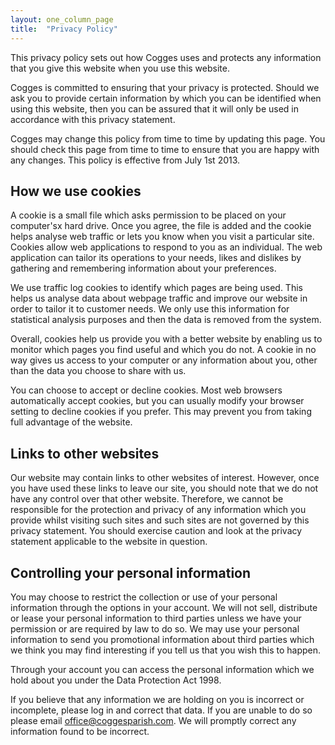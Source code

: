 ```yaml
---
layout: one_column_page
title:  "Privacy Policy"
---
```


This privacy policy sets out how Cogges uses and protects any information that you give this website when you use this website.

Cogges is committed to ensuring that your privacy is protected. Should we ask you to provide certain information by which you can be identified when using this website, then you can be assured that it will only be used in accordance with this privacy statement.

Cogges may change this policy from time to time by updating this page. You should check this page from time to time to ensure that you are happy with any changes. This policy is effective from July 1st 2013.


## How we use cookies
A cookie is a small file which asks permission to be placed on your computer'sx hard drive. Once you agree, the file is added and the cookie helps analyse web traffic or lets you know when you visit a particular site. Cookies allow web applications to respond to you as an individual. The web application can tailor its operations to your needs, likes and dislikes by gathering and remembering information about your preferences.

We use traffic log cookies to identify which pages are being used. This helps us analyse data about webpage traffic and improve our website in order to tailor it to customer needs. We only use this information for statistical analysis purposes and then the data is removed from the system.

Overall, cookies help us provide you with a better website by enabling us to monitor which pages you find useful and which you do not. A cookie in no way gives us access to your computer or any information about you, other than the data you choose to share with us.

You can choose to accept or decline cookies. Most web browsers automatically accept cookies, but you can usually modify your browser setting to decline cookies if you prefer. This may prevent you from taking full advantage of the website.

## Links to other websites
Our website may contain links to other websites of interest. However, once you have used these links to leave our site, you should note that we do not have any control over that other website. Therefore, we cannot be responsible for the protection and privacy of any information which you provide whilst visiting such sites and such sites are not governed by this privacy statement. You should exercise caution and look at the privacy statement applicable to the website in question.

## Controlling your personal information
You may choose to restrict the collection or use of your personal information through the options in your account. We will not sell, distribute or lease your personal information to third parties unless we have your permission or are required by law to do so. We may use your personal information to send you promotional information about third parties which we think you may find interesting if you tell us that you wish this to happen.

Through your account you can access the personal information which we hold about you under the Data Protection Act 1998.

If you believe that any information we are holding on you is incorrect or incomplete, please log in and correct that data. If you are unable to do so please email office@coggesparish.com. We will promptly correct any information found to be incorrect.